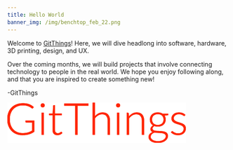 ```yaml
---
title: Hello World
banner_img: /img/benchtop_feb_22.png
---
```


Welcome to [GitThings](https://gitthings.xyz/)! Here, we will dive headlong into software, hardware, 3D printing, design, and UX.

Over the coming months, we will build projects that involve connecting technology to people in the real world. We hope you enjoy following along, and that you are inspired to create something new!

-GitThings


![GitThings](/img/GitThings.png)
